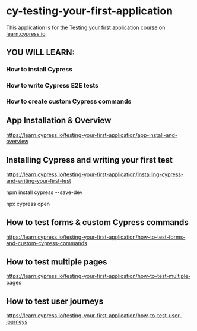 # cy-testing-your-first-application

This application is for the [Testing your first application course](https://learn.cypress.io/testing-your-first-application) on [learn.cypress.io](https://learn.cypress.io/).

## YOU WILL LEARN:
### How to install Cypress
### How to write Cypress E2E tests
### How to create custom Cypress commands


## App Installation & Overview
https://learn.cypress.io/testing-your-first-application/app-install-and-overview

## Installing Cypress and writing your first test
https://learn.cypress.io/testing-your-first-application/installing-cypress-and-writing-your-first-test

npm install cypress --save-dev

npx cypress open

## How to test forms & custom Cypress commands
https://learn.cypress.io/testing-your-first-application/how-to-test-forms-and-custom-cypress-commands

## How to test multiple pages
https://learn.cypress.io/testing-your-first-application/how-to-test-multiple-pages

## How to test user journeys
https://learn.cypress.io/testing-your-first-application/how-to-test-user-journeys